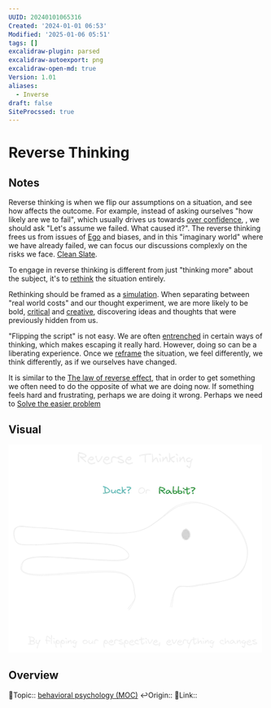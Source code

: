```yaml
---
UUID: 20240101065316
Created: '2024-01-01 06:53'
Modified: '2025-01-06 05:51'
tags: []
excalidraw-plugin: parsed
excalidraw-autoexport: png
excalidraw-open-md: true
Version: 1.01
aliases:
  - Inverse
draft: false
SiteProcssed: true
---
```


# Reverse Thinking

## Notes

Reverse thinking is when we flip our assumptions on a situation, and see how affects the outcome. For example, instead of asking ourselves "how likely are we to fail", which usually drives us towards [over confidence](/notes/over-confidence.md), , we should ask "Let's assume we failed. What caused it?". The reverse thinking frees us from issues of [Ego](/notes/form-vs-essence.md) and biases, and in this "imaginary world" where we have already failed, we can focus our discussions complexly on the risks we face. [Clean Slate](/notes/clean-slate.md).

To engage in reverse thinking is different from just "thinking more" about the subject, it's to [rethink](/notes/rethinking.md) the situation entirely.

Rethinking should be framed as a [simulation](/notes/simulations.md). When separating between "real world costs" and our thought experiment, we are more likely to be bold, [critical](/notes/critical-thinking.md) and [creative](/notes/ideation.md), discovering ideas and thoughts that were previously hidden from us.

"Flipping the script" is not easy. We are often [entrenched](/notes/path-dependence.md) in certain ways of thinking, which makes escaping it really hard. However, doing so can be a liberating experience. Once we [reframe](/notes/framing.md) the situation, we feel differently, we think differently, as if we ourselves have changed.

It is similar to the [The law of reverse effect](/notes/the-law-of-reverse-effect.md), that in order to get something we often need to do the opposite of what we are doing now. If something feels hard and frustrating, perhaps we are doing it wrong. Perhaps we need to [Solve the easier problem](/notes/solve-the-easier-problem.md)

## Visual

![Reverse Thinking.webp](/notes/reverse-thinking.webp)

## Overview
🔼Topic:: [behavioral psychology (MOC)](/mocs/behavioral-psychology-moc.md)
↩️Origin::
🔗Link::

